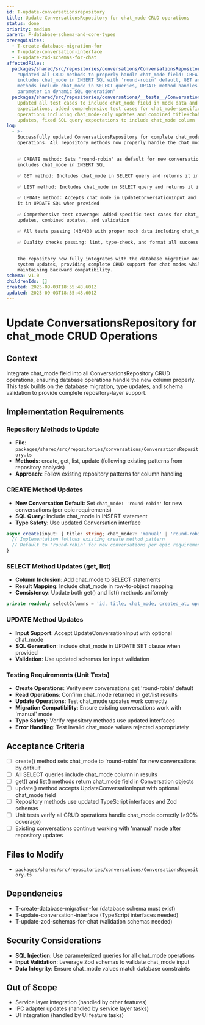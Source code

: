 ```yaml
---
id: T-update-conversationsrepository
title: Update ConversationsRepository for chat_mode CRUD operations
status: done
priority: medium
parent: F-database-schema-and-core-types
prerequisites:
  - T-create-database-migration-for
  - T-update-conversation-interface
  - T-update-zod-schemas-for-chat
affectedFiles:
  packages/shared/src/repositories/conversations/ConversationsRepository.ts:
    "Updated all CRUD methods to properly handle chat_mode field: CREATE method
    includes chat_mode in INSERT SQL with 'round-robin' default, GET and LIST
    methods include chat_mode in SELECT queries, UPDATE method handles chat_mode
    parameter in dynamic SQL generation"
  packages/shared/src/repositories/conversations/__tests__/ConversationsRepository.test.ts:
    Updated all test cases to include chat_mode field in mock data and
    expectations, added comprehensive test cases for chat_mode-specific
    operations including chat_mode-only updates and combined title+chat_mode
    updates, fixed SQL query expectations to include chat_mode column
log:
  - >-
    Successfully updated ConversationsRepository for complete chat_mode CRUD
    operations. All repository methods now properly handle the chat_mode field:


    ✅ CREATE method: Sets 'round-robin' as default for new conversations and
    includes chat_mode in INSERT SQL

    ✅ GET method: Includes chat_mode in SELECT query and returns it in results  

    ✅ LIST method: Includes chat_mode in SELECT query and returns it in results

    ✅ UPDATE method: Accepts chat_mode in UpdateConversationInput and includes
    it in UPDATE SQL when provided

    ✅ Comprehensive test coverage: Added specific test cases for chat_mode
    updates, combined updates, and validation

    ✅ All tests passing (43/43) with proper mock data including chat_mode fields

    ✅ Quality checks passing: lint, type-check, and format all successful


    The repository now fully integrates with the database migration and type
    system updates, providing complete CRUD support for chat modes while
    maintaining backward compatibility.
schema: v1.0
childrenIds: []
created: 2025-09-03T18:55:48.601Z
updated: 2025-09-03T18:55:48.601Z
---
```


# Update ConversationsRepository for chat_mode CRUD Operations

## Context

Integrate chat_mode field into all ConversationsRepository CRUD operations, ensuring database operations handle the new column properly. This task builds on the database migration, type updates, and schema validation to provide complete repository-layer support.

## Implementation Requirements

### Repository Methods to Update

- **File**: `packages/shared/src/repositories/conversations/ConversationsRepository.ts`
- **Methods**: create, get, list, update (following existing patterns from repository analysis)
- **Approach**: Follow existing repository patterns for column handling

### CREATE Method Updates

- **New Conversation Default**: Set `chat_mode: 'round-robin'` for new conversations (per epic requirements)
- **SQL Query**: Include chat_mode in INSERT statement
- **Type Safety**: Use updated Conversation interface

```typescript
async create(input: { title: string; chat_mode?: 'manual' | 'round-robin' }): Promise<Conversation> {
  // Implementation follows existing create method pattern
  // Default to 'round-robin' for new conversations per epic requirements
}
```

### SELECT Method Updates (get, list)

- **Column Inclusion**: Add chat_mode to SELECT statements
- **Result Mapping**: Include chat_mode in row-to-object mapping
- **Consistency**: Update both get() and list() methods uniformly

```typescript
private readonly selectColumns = 'id, title, chat_mode, created_at, updated_at';
```

### UPDATE Method Updates

- **Input Support**: Accept UpdateConversationInput with optional chat_mode
- **SQL Generation**: Include chat_mode in UPDATE SET clause when provided
- **Validation**: Use updated schemas for input validation

### Testing Requirements (Unit Tests)

- **Create Operations**: Verify new conversations get 'round-robin' default
- **Read Operations**: Confirm chat_mode returned in get/list results
- **Update Operations**: Test chat_mode updates work correctly
- **Migration Compatibility**: Ensure existing conversations work with 'manual' mode
- **Type Safety**: Verify repository methods use updated interfaces
- **Error Handling**: Test invalid chat_mode values rejected appropriately

## Acceptance Criteria

- [ ] create() method sets chat_mode to 'round-robin' for new conversations by default
- [ ] All SELECT queries include chat_mode column in results
- [ ] get() and list() methods return chat_mode field in Conversation objects
- [ ] update() method accepts UpdateConversationInput with optional chat_mode field
- [ ] Repository methods use updated TypeScript interfaces and Zod schemas
- [ ] Unit tests verify all CRUD operations handle chat_mode correctly (>90% coverage)
- [ ] Existing conversations continue working with 'manual' mode after repository updates

## Files to Modify

- `packages/shared/src/repositories/conversations/ConversationsRepository.ts`

## Dependencies

- T-create-database-migration-for (database schema must exist)
- T-update-conversation-interface (TypeScript interfaces needed)
- T-update-zod-schemas-for-chat (validation schemas needed)

## Security Considerations

- **SQL Injection**: Use parameterized queries for all chat_mode operations
- **Input Validation**: Leverage Zod schemas to validate chat_mode input
- **Data Integrity**: Ensure chat_mode values match database constraints

## Out of Scope

- Service layer integration (handled by other features)
- IPC adapter updates (handled by service layer tasks)
- UI integration (handled by UI feature tasks)
